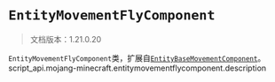 # `EntityMovementFlyComponent`

> 文档版本：1.21.0.20

`EntityMovementFlyComponent`类，扩展自[`EntityBaseMovementComponent`](./entitybasemovementcomponent.md)。script_api.mojang-minecraft.entitymovementflycomponent.description
